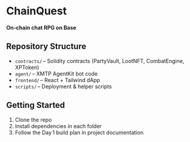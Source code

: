 # ChainQuest

**On‑chain chat RPG on Base**

## Repository Structure

- `contracts/` – Solidity contracts (PartyVault, LootNFT, CombatEngine, XPToken)  
- `agent/` – XMTP AgentKit bot code  
- `frontend/` – React + Tailwind dApp  
- `scripts/` – Deployment & helper scripts  

## Getting Started

1. Clone the repo  
2. Install dependencies in each folder  
3. Follow the Day 1 build plan in project documentation
